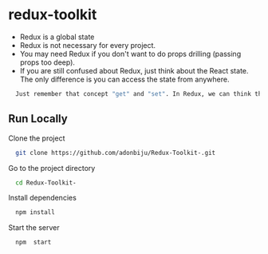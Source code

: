 # redux-toolkit
  * Redux is a global state
  * Redux is not necessary for every project.
  * You may need Redux if you don't want to do props drilling (passing props too deep).
  * If you are still confused about Redux, just think about the React state. The only difference is you can access the state from anywhere.
```bash
  Just remember that concept "get" and "set". In Redux, we can think that "get" is a selector, and "set" is a dispatch
```

## Run Locally

Clone the project

```bash
  git clone https://github.com/adonbiju/Redux-Toolkit-.git
```

Go to the project directory

```bash
  cd Redux-Toolkit-
```

Install dependencies

```bash
  npm install
```

Start the server

```bash
  npm  start